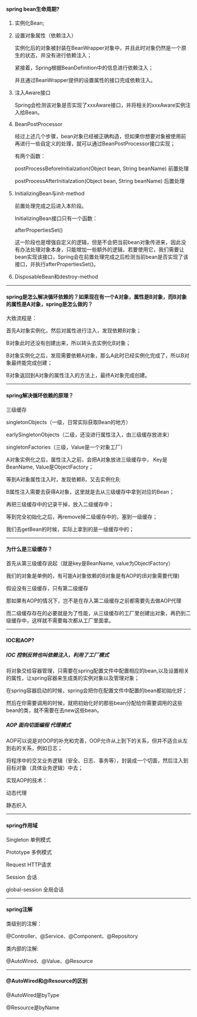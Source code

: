 #### spring bean生命周期?
1. 实例化Bean;
1. 设置对象属性（依赖注入）
    
    实例化后的对象被封装在BeanWrapper对象中，并且此时对象仍然是一个原生的状态，并没有进行依赖注入；
    
    紧接着，Spring根据BeanDefinition中的信息进行依赖注入；

    并且通过BeanWrapper提供的设置属性的接口完成依赖注入。
1. 注入Aware接口

    Spring会检测该对象是否实现了xxxAware接口，并将相关的xxxAware实例注入给Bean。
1. BeanPostProcessor

    经过上述几个步骤，bean对象已经被正确构造，但如果你想要对象被使用前再进行一些自定义的处理，就可以通过BeanPostProcessor接口实现；
    
    有两个函数：
    
    postProcessBeforeInitialzation(Object bean, String beanName) 前置处理
    
    postProcessAfterInitialzation(Object bean, String beanName) 后置处理
    
1. InitializingBean与init-method

    前置处理完成之后进入本阶段。
    
    InitializingBean接口只有一个函数：
    
    afterPropertiesSet()
    
    这一阶段也是增强自定义的逻辑，但是不会把当前bean对象传进来，因此没有办法处理对象本身，只能增加一些额外的逻辑，若要使用它，我们需要让bean实现该接口，Spring会在前置处理完成之后检测当前bean是否实现了该接口，并执行afterPropertiesSet()。

1. DisposableBean和destroy-method


---

#### spring是怎么解决循环依赖的？如果现在有一个A对象，属性是B对象，而B对象的属性是A对象，spring是怎么做的？
大致流程是：

首先A对象实例化，然后对属性进行注入，发现依赖B对象；

B对象此时还没有创建出来，所以转头去实例化B对象；

B对象实例化之后，发现需要依赖A对象，那么A此时已经实例化完成了，所以B对象最终能完成创建；

B对象返回到A对象的属性注入的方法上，最终A对象完成创建。

---

#### spring解决循环依赖的原理？
三级缓存

singletonObjects（一级，日常实际获取Bean的地方）

earlySingletonObjects（二级，还没进行属性注入，由三级缓存放进来）

singletonFactories（三级，Value是一个对象工厂）

A对象实例化之后，属性注入之前，会把A对象放进三级缓存中， Key是BeanName, Value是ObjectFactory；

等到A对象属性注入时，发现依赖B，又去实例化B;

B属性注入需要去获得A对象，这里就是去从三级缓存中拿到对应的Bean；

再把三级缓存中的记录干掉，放入二级缓存中；

等到完全初始化之后，再remove掉二级缓存中的，塞到一级缓存；

我们去getBean的时候，实际上拿到的是一级缓存中的；

--- 

#### 为什么是三级缓存？
首先从第三级缓存说起（就是key是BeanName, value为ObjectFactory）

我们的对象是单例的，有可能A对象依赖的B对象是有AOP的(B对象需要代理)

假设没有三级缓存，只有第二级缓存

那如果有AOP的情况下，岂不是在存入第二级缓存之前都需要先去做AOP代理

而二级缓存存在的必要就是为了性能，从三级缓存的工厂里创建出对象，再扔到二级缓存中，这样就不需要每次都从工厂里面拿。

--- 

#### IOC和AOP?
##### IOC 控制反转也叫依赖注入，利用了工厂模式
将对象交给容器管理，只需要在spring配置文件中配置相应的bean,以及设置相关的属性，让spring容器来生成类的实例对象以及管理对象；

在spring容器启动的时候，spring会把你在配置文件中配置的bean都初始化好；

然后在你需要调用的时候，就把初始化好的那些bean分配给你需要调用的这些bean的类，就不需要在去new这些bean。
##### AOP 面向切面编程 代理模式
AOP可以说是对OOP的补充和完善，OOP允许从上到下的关系，但并不适合从左到右的关系，例如日志；

将程序中的交叉业务逻辑（安全、日志、事务等），封装成一个切面，然后注入到目标对象（具体业务逻辑）中去；

实现AOP的技术：

动态代理

静态织入

---

#### spring作用域
Singleton 单例模式

Prototype 多例模式

Request HTTP请求

Session 会话

global-session 全局会话

---

#### spring注解
类级别的注解：

@Controller、@Service、@Component、@Repository

类内部的注解:

@AutoWired、@Value、@Resource

---

#### @AutoWired和@Resource的区别
@AutoWired是byType

@Resource是byName